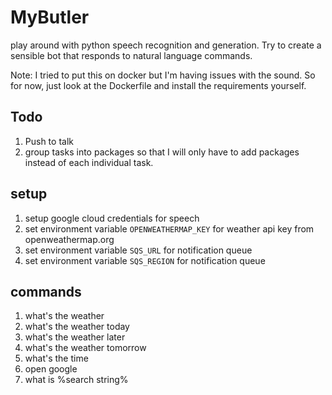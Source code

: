 # MyButler
play around with python speech recognition and generation. Try to create a sensible bot that responds to natural language commands.

Note: I tried to put this on docker but I'm having issues with the sound. So for now, just look at the Dockerfile and install the requirements yourself.


## Todo
1. Push to talk
1. group tasks into packages so that I will only have to add packages instead of each individual task.

## setup
1. setup google cloud credentials for speech
1. set environment variable `OPENWEATHERMAP_KEY` for weather api key from openweathermap.org
1. set environment variable `SQS_URL` for notification queue
1. set environment variable `SQS_REGION` for notification queue

## commands
1. what's the weather 
1. what's the weather today
1. what's the weather later
1. what's the weather tomorrow
1. what's the time
1. open google
1. what is %search string%
